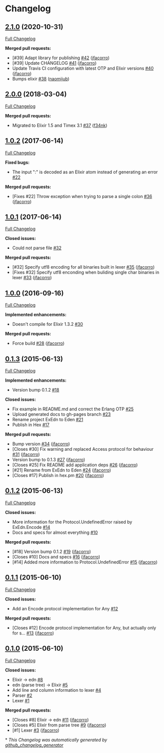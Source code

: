 # Changelog

## [2.1.0](https://github.com/jfacorro/Eden/tree/2.1.0) (2020-10-31)

[Full Changelog](https://github.com/jfacorro/Eden/compare/2.0.0...2.1.0)

**Merged pull requests:**

- \[\#39\] Adapt library for publishing [\#42](https://github.com/jfacorro/Eden/pull/42) ([jfacorro](https://github.com/jfacorro))
- \[\#39\] Update CHANGELOG [\#41](https://github.com/jfacorro/Eden/pull/41) ([jfacorro](https://github.com/jfacorro))
- Update Travis CI configuration with latest OTP and Elixir versions [\#40](https://github.com/jfacorro/Eden/pull/40) ([jfacorro](https://github.com/jfacorro))
- Bumps elixir [\#38](https://github.com/jfacorro/Eden/pull/38) ([naomijub](https://github.com/naomijub))

## [2.0.0](https://github.com/jfacorro/Eden/tree/2.0.0) (2018-03-04)

[Full Changelog](https://github.com/jfacorro/Eden/compare/1.0.2...2.0.0)

**Merged pull requests:**

- Migrated to Elixir 1.5 and Timex 3.1 [\#37](https://github.com/jfacorro/Eden/pull/37) ([f34nk](https://github.com/f34nk))

## [1.0.2](https://github.com/jfacorro/Eden/tree/1.0.2) (2017-06-14)

[Full Changelog](https://github.com/jfacorro/Eden/compare/1.0.1...1.0.2)

**Fixed bugs:**

- The input ":" is decoded as an Elixir atom instead of generating an error [\#22](https://github.com/jfacorro/Eden/issues/22)

**Merged pull requests:**

- \[Fixes \#22\] Throw exception when trying to parse a single colon [\#36](https://github.com/jfacorro/Eden/pull/36) ([jfacorro](https://github.com/jfacorro))

## [1.0.1](https://github.com/jfacorro/Eden/tree/1.0.1) (2017-06-14)

[Full Changelog](https://github.com/jfacorro/Eden/compare/1.0.0...1.0.1)

**Closed issues:**

- Could not parse file [\#32](https://github.com/jfacorro/Eden/issues/32)

**Merged pull requests:**

- \[\#32\] Specify utf8 encoding for all binaries built in lexer [\#35](https://github.com/jfacorro/Eden/pull/35) ([jfacorro](https://github.com/jfacorro))
- \[Fixes \#32\] Specify utf8 enconding when buliding single char binaries in lexer [\#33](https://github.com/jfacorro/Eden/pull/33) ([jfacorro](https://github.com/jfacorro))

## [1.0.0](https://github.com/jfacorro/Eden/tree/1.0.0) (2016-09-16)

[Full Changelog](https://github.com/jfacorro/Eden/compare/0.1.3...1.0.0)

**Implemented enhancements:**

- Doesn't compile for Elixir 1.3.2 [\#30](https://github.com/jfacorro/Eden/issues/30)

**Merged pull requests:**

- Force build [\#28](https://github.com/jfacorro/Eden/pull/28) ([jfacorro](https://github.com/jfacorro))

## [0.1.3](https://github.com/jfacorro/Eden/tree/0.1.3) (2015-06-13)

[Full Changelog](https://github.com/jfacorro/Eden/compare/0.1.2...0.1.3)

**Implemented enhancements:**

- Version bump 0.1.2 [\#18](https://github.com/jfacorro/Eden/issues/18)

**Closed issues:**

- Fix example in README.md and correct the Erlang OTP [\#25](https://github.com/jfacorro/Eden/issues/25)
- Upload generated docs to gh-pages branch  [\#23](https://github.com/jfacorro/Eden/issues/23)
- Rename project ExEdn to Eden [\#21](https://github.com/jfacorro/Eden/issues/21)
- Publish in Hex [\#17](https://github.com/jfacorro/Eden/issues/17)

**Merged pull requests:**

- Bump version [\#34](https://github.com/jfacorro/Eden/pull/34) ([jfacorro](https://github.com/jfacorro))
- \[Closes \#30\] Fix warning and replaced Access protocol for behaviour [\#31](https://github.com/jfacorro/Eden/pull/31) ([jfacorro](https://github.com/jfacorro))
- Version bump to 0.1.3 [\#27](https://github.com/jfacorro/Eden/pull/27) ([jfacorro](https://github.com/jfacorro))
- \[Closes \#25\] Fix README add application deps [\#26](https://github.com/jfacorro/Eden/pull/26) ([jfacorro](https://github.com/jfacorro))
- \[\#21\] Rename from ExEdn to Eden [\#24](https://github.com/jfacorro/Eden/pull/24) ([jfacorro](https://github.com/jfacorro))
- \[Closes \#17\] Publish in hex.pm [\#20](https://github.com/jfacorro/Eden/pull/20) ([jfacorro](https://github.com/jfacorro))

## [0.1.2](https://github.com/jfacorro/Eden/tree/0.1.2) (2015-06-13)

[Full Changelog](https://github.com/jfacorro/Eden/compare/0.1.1...0.1.2)

**Closed issues:**

- More information for the Protocol.UndefinedError raised by ExEdn.Encode [\#14](https://github.com/jfacorro/Eden/issues/14)
- Docs and specs for almost everything [\#10](https://github.com/jfacorro/Eden/issues/10)

**Merged pull requests:**

- \[\#18\] Version bump 0.1.2 [\#19](https://github.com/jfacorro/Eden/pull/19) ([jfacorro](https://github.com/jfacorro))
- \[Closes \#10\] Docs and specs [\#16](https://github.com/jfacorro/Eden/pull/16) ([jfacorro](https://github.com/jfacorro))
- \[\#14\] Added more information to Protocol.UndefinedError [\#15](https://github.com/jfacorro/Eden/pull/15) ([jfacorro](https://github.com/jfacorro))

## [0.1.1](https://github.com/jfacorro/Eden/tree/0.1.1) (2015-06-10)

[Full Changelog](https://github.com/jfacorro/Eden/compare/0.1.0...0.1.1)

**Closed issues:**

- Add an Encode protocol implementation for Any [\#12](https://github.com/jfacorro/Eden/issues/12)

**Merged pull requests:**

- \[Closes \#12\] Encode protocol implementation for Any, but actually only for s… [\#13](https://github.com/jfacorro/Eden/pull/13) ([jfacorro](https://github.com/jfacorro))

## [0.1.0](https://github.com/jfacorro/Eden/tree/0.1.0) (2015-06-10)

[Full Changelog](https://github.com/jfacorro/Eden/compare/63dbab0a9c19bb73a56108dfcda7b72f06865fd4...0.1.0)

**Closed issues:**

- Elixir -\> edn [\#8](https://github.com/jfacorro/Eden/issues/8)
- edn \(parse tree\) -\> Elixir  [\#5](https://github.com/jfacorro/Eden/issues/5)
- Add line and column information to lexer [\#4](https://github.com/jfacorro/Eden/issues/4)
- Parser [\#2](https://github.com/jfacorro/Eden/issues/2)
- Lexer [\#1](https://github.com/jfacorro/Eden/issues/1)

**Merged pull requests:**

- \[Closes \#8\] Elixir -\> edn [\#11](https://github.com/jfacorro/Eden/pull/11) ([jfacorro](https://github.com/jfacorro))
- \[Closes \#5\] Elixir from parse tree [\#9](https://github.com/jfacorro/Eden/pull/9) ([jfacorro](https://github.com/jfacorro))
- \[\#1\] Lexer [\#3](https://github.com/jfacorro/Eden/pull/3) ([jfacorro](https://github.com/jfacorro))



\* *This Changelog was automatically generated by [github_changelog_generator](https://github.com/github-changelog-generator/github-changelog-generator)*
